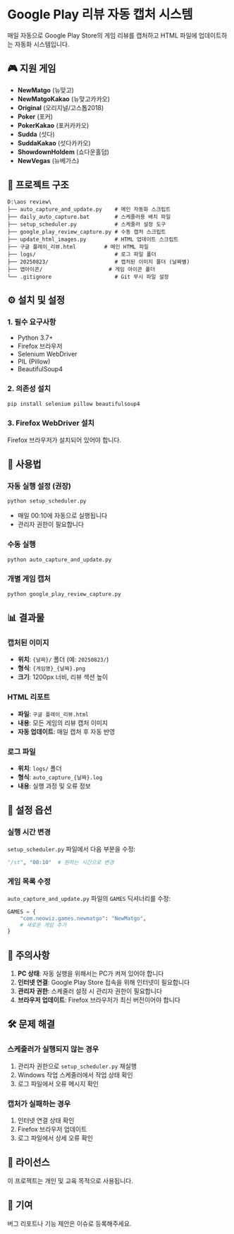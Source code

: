 # Google Play 리뷰 자동 캡처 시스템

매일 자동으로 Google Play Store의 게임 리뷰를 캡처하고 HTML 파일에 업데이트하는 자동화 시스템입니다.

## 🎮 지원 게임

- **NewMatgo** (뉴맞고)
- **NewMatgoKakao** (뉴맞고카카오)
- **Original** (오리지널/고스톱2018)
- **Poker** (포커)
- **PokerKakao** (포커카카오)
- **Sudda** (섯다)
- **SuddaKakao** (섯다카카오)
- **ShowdownHoldem** (쇼다운홀덤)
- **NewVegas** (뉴베가스)

## 📁 프로젝트 구조

```
D:\aos review\
├── auto_capture_and_update.py    # 메인 자동화 스크립트
├── daily_auto_capture.bat        # 스케줄러용 배치 파일
├── setup_scheduler.py            # 스케줄러 설정 도구
├── google_play_review_capture.py # 수동 캡처 스크립트
├── update_html_images.py         # HTML 업데이트 스크립트
├── 구글 플레이_리뷰.html         # 메인 HTML 파일
├── logs/                         # 로그 파일 폴더
├── 20250823/                     # 캡처된 이미지 폴더 (날짜별)
├── 앱아이콘/                     # 게임 아이콘 폴더
└── .gitignore                    # Git 무시 파일 설정
```

## ⚙️ 설치 및 설정

### 1. 필수 요구사항
- Python 3.7+
- Firefox 브라우저
- Selenium WebDriver
- PIL (Pillow)
- BeautifulSoup4

### 2. 의존성 설치
```bash
pip install selenium pillow beautifulsoup4
```

### 3. Firefox WebDriver 설치
Firefox 브라우저가 설치되어 있어야 합니다.

## 🚀 사용법

### 자동 실행 설정 (권장)
```bash
python setup_scheduler.py
```
- 매일 00:10에 자동으로 실행됩니다
- 관리자 권한이 필요합니다

### 수동 실행
```bash
python auto_capture_and_update.py
```

### 개별 게임 캡처
```bash
python google_play_review_capture.py
```

## 📊 결과물

### 캡처된 이미지
- **위치**: `{날짜}/` 폴더 (예: `20250823/`)
- **형식**: `{게임명}_{날짜}.png`
- **크기**: 1200px 너비, 리뷰 섹션 높이

### HTML 리포트
- **파일**: `구글 플레이_리뷰.html`
- **내용**: 모든 게임의 리뷰 캡처 이미지
- **자동 업데이트**: 매일 캡처 후 자동 반영

### 로그 파일
- **위치**: `logs/` 폴더
- **형식**: `auto_capture_{날짜}.log`
- **내용**: 실행 과정 및 오류 정보

## 🔧 설정 옵션

### 실행 시간 변경
`setup_scheduler.py` 파일에서 다음 부분을 수정:
```python
"/st", "00:10"  # 원하는 시간으로 변경
```

### 게임 목록 수정
`auto_capture_and_update.py` 파일의 `GAMES` 딕셔너리를 수정:
```python
GAMES = {
    "com.neowiz.games.newmatgo": "NewMatgo",
    # 새로운 게임 추가
}
```

## 📝 주의사항

1. **PC 상태**: 자동 실행을 위해서는 PC가 켜져 있어야 합니다
2. **인터넷 연결**: Google Play Store 접속을 위해 인터넷이 필요합니다
3. **관리자 권한**: 스케줄러 설정 시 관리자 권한이 필요합니다
4. **브라우저 업데이트**: Firefox 브라우저가 최신 버전이어야 합니다

## 🛠️ 문제 해결

### 스케줄러가 실행되지 않는 경우
1. 관리자 권한으로 `setup_scheduler.py` 재실행
2. Windows 작업 스케줄러에서 작업 상태 확인
3. 로그 파일에서 오류 메시지 확인

### 캡처가 실패하는 경우
1. 인터넷 연결 상태 확인
2. Firefox 브라우저 업데이트
3. 로그 파일에서 상세 오류 확인

## 📄 라이선스

이 프로젝트는 개인 및 교육 목적으로 사용됩니다.

## 🤝 기여

버그 리포트나 기능 제안은 이슈로 등록해주세요.
